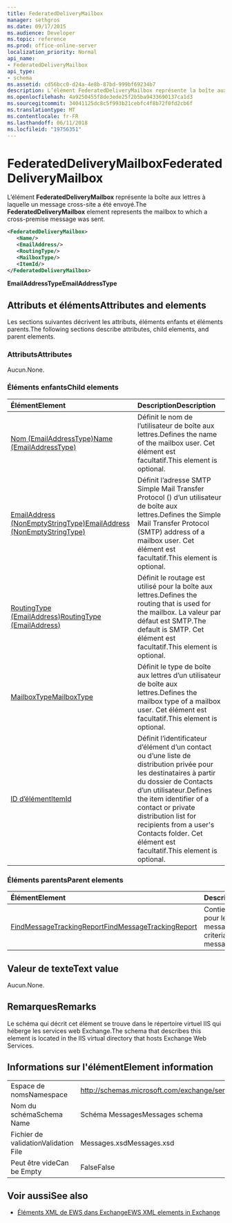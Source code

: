 ```yaml
---
title: FederatedDeliveryMailbox
manager: sethgros
ms.date: 09/17/2015
ms.audience: Developer
ms.topic: reference
ms.prod: office-online-server
localization_priority: Normal
api_name:
- FederatedDeliveryMailbox
api_type:
- schema
ms.assetid: cd56bcc0-d24a-4e8b-87bd-999bf69234b7
description: L’élément FederatedDeliveryMailbox représente la boîte aux lettres à laquelle un message cross-site a été envoyé.
ms.openlocfilehash: 4a9250455f8de3ede25f2b5ba9433690137ca1d3
ms.sourcegitcommit: 34041125dc8c5f993b21cebfc4f8b72f0fd2cb6f
ms.translationtype: MT
ms.contentlocale: fr-FR
ms.lasthandoff: 06/11/2018
ms.locfileid: "19756351"
---
```

# <a name="federateddeliverymailbox"></a><span data-ttu-id="ad514-103">FederatedDeliveryMailbox</span><span class="sxs-lookup"><span data-stu-id="ad514-103">FederatedDeliveryMailbox</span></span>

<span data-ttu-id="ad514-104">L’élément **FederatedDeliveryMailbox** représente la boîte aux lettres à laquelle un message cross-site a été envoyé.</span><span class="sxs-lookup"><span data-stu-id="ad514-104">The **FederatedDeliveryMailbox** element represents the mailbox to which a cross-premise message was sent.</span></span> 
  
```XML
<FederatedDeliveryMailbox>
   <Name/>
   <EmailAddress/>
   <RoutingType/>
   <MailboxType/>
   <ItemId/>
</FederatedDeliveryMailbox>
```

 <span data-ttu-id="ad514-105">**EmailAddressType**</span><span class="sxs-lookup"><span data-stu-id="ad514-105">**EmailAddressType**</span></span>
## <a name="attributes-and-elements"></a><span data-ttu-id="ad514-106">Attributs et éléments</span><span class="sxs-lookup"><span data-stu-id="ad514-106">Attributes and elements</span></span>

<span data-ttu-id="ad514-107">Les sections suivantes décrivent les attributs, éléments enfants et éléments parents.</span><span class="sxs-lookup"><span data-stu-id="ad514-107">The following sections describe attributes, child elements, and parent elements.</span></span>
  
### <a name="attributes"></a><span data-ttu-id="ad514-108">Attributs</span><span class="sxs-lookup"><span data-stu-id="ad514-108">Attributes</span></span>

<span data-ttu-id="ad514-109">Aucun.</span><span class="sxs-lookup"><span data-stu-id="ad514-109">None.</span></span>
  
### <a name="child-elements"></a><span data-ttu-id="ad514-110">Éléments enfants</span><span class="sxs-lookup"><span data-stu-id="ad514-110">Child elements</span></span>

|<span data-ttu-id="ad514-111">**Élément**</span><span class="sxs-lookup"><span data-stu-id="ad514-111">**Element**</span></span>|<span data-ttu-id="ad514-112">**Description**</span><span class="sxs-lookup"><span data-stu-id="ad514-112">**Description**</span></span>|
|:-----|:-----|
|[<span data-ttu-id="ad514-113">Nom (EmailAddressType)</span><span class="sxs-lookup"><span data-stu-id="ad514-113">Name (EmailAddressType)</span></span>](name-emailaddresstype.md) <br/> |<span data-ttu-id="ad514-114">Définit le nom de l’utilisateur de boîte aux lettres.</span><span class="sxs-lookup"><span data-stu-id="ad514-114">Defines the name of the mailbox user.</span></span> <span data-ttu-id="ad514-115">Cet élément est facultatif.</span><span class="sxs-lookup"><span data-stu-id="ad514-115">This element is optional.</span></span>  <br/> |
|[<span data-ttu-id="ad514-116">EmailAddress (NonEmptyStringType)</span><span class="sxs-lookup"><span data-stu-id="ad514-116">EmailAddress (NonEmptyStringType)</span></span>](emailaddress-nonemptystringtype.md) <br/> |<span data-ttu-id="ad514-117">Définit l’adresse SMTP Simple Mail Transfer Protocol () d’un utilisateur de boîte aux lettres.</span><span class="sxs-lookup"><span data-stu-id="ad514-117">Defines the Simple Mail Transfer Protocol (SMTP) address of a mailbox user.</span></span> <span data-ttu-id="ad514-118">Cet élément est facultatif.</span><span class="sxs-lookup"><span data-stu-id="ad514-118">This element is optional.</span></span>  <br/> |
|[<span data-ttu-id="ad514-119">RoutingType (EmailAddress)</span><span class="sxs-lookup"><span data-stu-id="ad514-119">RoutingType (EmailAddress)</span></span>](routingtype-emailaddress.md) <br/> |<span data-ttu-id="ad514-120">Définit le routage est utilisé pour la boîte aux lettres.</span><span class="sxs-lookup"><span data-stu-id="ad514-120">Defines the routing that is used for the mailbox.</span></span> <span data-ttu-id="ad514-121">La valeur par défaut est SMTP.</span><span class="sxs-lookup"><span data-stu-id="ad514-121">The default is SMTP.</span></span> <span data-ttu-id="ad514-122">Cet élément est facultatif.</span><span class="sxs-lookup"><span data-stu-id="ad514-122">This element is optional.</span></span>  <br/> |
|[<span data-ttu-id="ad514-123">MailboxType</span><span class="sxs-lookup"><span data-stu-id="ad514-123">MailboxType</span></span>](mailboxtype.md) <br/> |<span data-ttu-id="ad514-124">Définit le type de boîte aux lettres d’un utilisateur de boîte aux lettres.</span><span class="sxs-lookup"><span data-stu-id="ad514-124">Defines the mailbox type of a mailbox user.</span></span> <span data-ttu-id="ad514-125">Cet élément est facultatif.</span><span class="sxs-lookup"><span data-stu-id="ad514-125">This element is optional.</span></span>  <br/> |
|[<span data-ttu-id="ad514-126">ID d’élément</span><span class="sxs-lookup"><span data-stu-id="ad514-126">ItemId</span></span>](itemid.md) <br/> |<span data-ttu-id="ad514-127">Définit l’identificateur d’élément d’un contact ou d’une liste de distribution privée pour les destinataires à partir du dossier de Contacts d’un utilisateur.</span><span class="sxs-lookup"><span data-stu-id="ad514-127">Defines the item identifier of a contact or private distribution list for recipients from a user's Contacts folder.</span></span> <span data-ttu-id="ad514-128">Cet élément est facultatif.</span><span class="sxs-lookup"><span data-stu-id="ad514-128">This element is optional.</span></span>  <br/> |
   
### <a name="parent-elements"></a><span data-ttu-id="ad514-129">Éléments parents</span><span class="sxs-lookup"><span data-stu-id="ad514-129">Parent elements</span></span>

|<span data-ttu-id="ad514-130">**Élément**</span><span class="sxs-lookup"><span data-stu-id="ad514-130">**Element**</span></span>|<span data-ttu-id="ad514-131">**Description**</span><span class="sxs-lookup"><span data-stu-id="ad514-131">**Description**</span></span>|
|:-----|:-----|
|[<span data-ttu-id="ad514-132">FindMessageTrackingReport</span><span class="sxs-lookup"><span data-stu-id="ad514-132">FindMessageTrackingReport</span></span>](findmessagetrackingreport.md) <br/> |<span data-ttu-id="ad514-133">Contient des critères pour les types de messages.</span><span class="sxs-lookup"><span data-stu-id="ad514-133">Contains criteria for the types of messages to find.</span></span>  <br/> |
   
## <a name="text-value"></a><span data-ttu-id="ad514-134">Valeur de texte</span><span class="sxs-lookup"><span data-stu-id="ad514-134">Text value</span></span>

<span data-ttu-id="ad514-135">Aucun.</span><span class="sxs-lookup"><span data-stu-id="ad514-135">None.</span></span>
  
## <a name="remarks"></a><span data-ttu-id="ad514-136">Remarques</span><span class="sxs-lookup"><span data-stu-id="ad514-136">Remarks</span></span>

<span data-ttu-id="ad514-137">Le schéma qui décrit cet élément se trouve dans le répertoire virtuel IIS qui héberge les services web Exchange.</span><span class="sxs-lookup"><span data-stu-id="ad514-137">The schema that describes this element is located in the IIS virtual directory that hosts Exchange Web Services.</span></span>
  
## <a name="element-information"></a><span data-ttu-id="ad514-138">Informations sur l'élément</span><span class="sxs-lookup"><span data-stu-id="ad514-138">Element information</span></span>

|||
|:-----|:-----|
|<span data-ttu-id="ad514-139">Espace de noms</span><span class="sxs-lookup"><span data-stu-id="ad514-139">Namespace</span></span>  <br/> |http://schemas.microsoft.com/exchange/services/2006/messages  <br/> |
|<span data-ttu-id="ad514-140">Nom du schéma</span><span class="sxs-lookup"><span data-stu-id="ad514-140">Schema Name</span></span>  <br/> |<span data-ttu-id="ad514-141">Schéma Messages</span><span class="sxs-lookup"><span data-stu-id="ad514-141">Messages schema</span></span>  <br/> |
|<span data-ttu-id="ad514-142">Fichier de validation</span><span class="sxs-lookup"><span data-stu-id="ad514-142">Validation File</span></span>  <br/> |<span data-ttu-id="ad514-143">Messages.xsd</span><span class="sxs-lookup"><span data-stu-id="ad514-143">Messages.xsd</span></span>  <br/> |
|<span data-ttu-id="ad514-144">Peut être vide</span><span class="sxs-lookup"><span data-stu-id="ad514-144">Can be Empty</span></span>  <br/> |<span data-ttu-id="ad514-145">False</span><span class="sxs-lookup"><span data-stu-id="ad514-145">False</span></span>  <br/> |
   
## <a name="see-also"></a><span data-ttu-id="ad514-146">Voir aussi</span><span class="sxs-lookup"><span data-stu-id="ad514-146">See also</span></span>



- [<span data-ttu-id="ad514-147">Éléments XML de EWS dans Exchange</span><span class="sxs-lookup"><span data-stu-id="ad514-147">EWS XML elements in Exchange</span></span>](ews-xml-elements-in-exchange.md)


